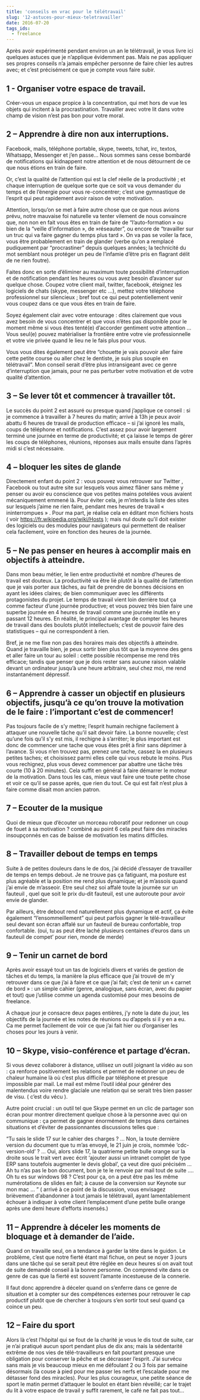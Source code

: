 ```yaml
---
title: 'conseils en vrac pour le télétravail'
slug: '12-astuces-pour-mieux-teletravailler'
date: 2016-07-20
tags_ids:
  - freelance
---
```


Après avoir expérimenté pendant environ un an le télétravail, je vous livre ici quelques astuces que je n’applique évidemment pas. Mais ne pas appliquer ses propres conseils n’a jamais empêcher personne de faire chier les autres avec; et c’est précisément ce que je compte vous faire subir.

## 1 - Organiser votre espace de travail.

Créer-vous un espace propice à la concentration, qui met hors de vue les objets qui incitent à la procrastination. Travailler avec votre lit dans votre champ de vision n’est pas bon pour votre moral.

## 2 – Apprendre à dire non aux interruptions.

Facebook, mails, téléphone portable, skype, tweets, tchat, irc, textos, Whatsapp, Messenger et j’en passe… Nous sommes sans cesse bombardé de notifications qui kidnappent notre attention et de nous détournent de ce que nous étions en train de faire.

Or, c’est la qualité de l’attention qui est la clef réelle de la productivité ; et chaque interruption de quelque sorte que ce soit va vous demander du temps et de l’énergie pour vous re-concentrer; c’est une gymnastique de l’esprit qui peut rapidement avoir raison de votre motivation.

Attention, lorsqu’on se met à faire autre chose que ce que nous avions prévu, notre mauvaise foi naturelle va tenter vilement de nous convaincre que, non non en fait vous êtes en train de faire de “l’auto-formation » ou bien de la “veille d’information », de »réseauter”, ou encore de “travailler sur un truc qui va faire gagner du temps plus tard ». On va pas se voiler la face, vous être probablement en train de glander (verbe qu’on a remplacé pudiquement par “procrastiner” depuis quelques années; la technicité du mot semblant nous protéger un peu de l’infamie d’être pris en flagrant délit de ne rien foutre).

Faites donc en sorte d’éliminer au maximum toute possibilité d’interruption et de notification pendant les heures ou vous avez besoin d’avancer sur quelque chose. Coupez votre client mail, twitter, facebook, éteignez les logiciels de chats (skype, messenger etc …), mettez votre téléphone professionnel sur silencieux ; bref tout ce qui peut potentiellement venir vous coupez dans ce que vous êtes en train de faire.

Soyez également clair avec votre entourage : dites clairement que vous avez besoin de vous concentrer et que vous n’êtes pas disponible pour le moment même si vous êtes tenté(e) d’accorder gentiment votre attention … Vous seul(e) pouvez matérialiser la frontière entre votre vie professionnelle et votre vie privée quand le lieu ne le fais plus pour vous.

Vous vous dites également peut être “chouette je vais pouvoir aller faire cette petite course ou aller chez le dentiste, je suis plus souple en télétravail”. Mon conseil serait d’être plus intransigeant avec ce genre d’interruption que jamais, pour ne pas perturber votre motivation et de votre qualité d’attention.

## 3 – Se lever tôt et commencer à travailler tôt.

Le succès du point 2 est assuré ou presque quand j’applique ce conseil : si je commence à travailler à 7 heures du matin; arrivé à 13h je peux avoir abattu 6 heures de travail de production efficace – si j’ai ignoré les mails, coups de téléphone et notifications. C’est assez pour avoir largement terminé une journée en terme de productivité; et ça laisse le temps de gérer les coups de téléphones, réunions, réponses aux mails ensuite dans l’après midi si c’est nécessaire.

## 4 – bloquer les sites de glande

Directement enfant du point 2 : vous pouvez vous retrouver sur Twitter , Facebook ou tout autre site sur lesquels vous aimez flâner sans même y penser ou avoir eu conscience que vos petites mains potelées vous avaient mécaniquement emmené là. Pour éviter cela, je m’interdis la liste des sites sur lesquels j’aime ne rien faire, pendant mes heures de travail « ininterrompues » . Pour ma part, je réalise cela en éditant mon fichiers hosts ( voir https://fr.wikipedia.org/wiki/Hosts ); mais nul doute qu’il doit exister des logiciels ou des modules pour navigateurs qui permettent de réaliser cela facilement, voire en fonction des heures de la journée.

## 5 – Ne pas penser en heures à accomplir mais en objectifs à atteindre.

Dans mon beau métier, le lien entre productivité et nombre d’heures de travail est douteux. La productivité va être lié plutôt à la qualité de l’attention que je vais porter aux tâches, au fait de prendre de bonnes décisions en ayant les idées claires; de bien communiquer avec les différents protagonistes du projet. Le temps de travail vient loin derrière tout ça comme facteur d’une journée productive; et vous pouvez très bien faire une superbe journée en 4 heures de travail comme une journée inutile en y passant 12 heures. En réalité, le principal avantage de compter les heures de travail dans des boulots plutôt intellectuels; c’est de pouvoir faire des statistiques – qui ne correspondent à rien.

Bref, je ne me fixe non pas des horaires mais des objectifs à atteindre. Quand je travaille bien, je peux sortir bien plus tôt que la moyenne des gens et aller faire un tour au soleil : cette possible récompense me rend très efficace; tandis que penser que je dois rester sans aucune raison valable devant un ordinateur jusqu’à une heure arbitraire, seul chez moi, me rend instantanément dépressif.

## 6 – Apprendre à casser un objectif en plusieurs objectifs, jusqu’à ce qu’on trouve la motivation de le faire : l’important c’est de commencer!

Pas toujours facile de s’y mettre; l’esprit humain rechigne facilement à attaquer une nouvelle tâche qu’il sait devoir faire. La bonne nouvelle; c’est qu’une fois qu’il s’y est mis, il rechigne à s’arrêter; le plus important est donc de commencer une tache que vous êtes prêt à finir sans déprimer à l’avance. Si vous n’en trouvez pas, prenez une tache, cassez la en plusieurs petites taches; et choisissez parmi elles celle qui vous rebute le moins. Plus vous rechignez, plus vous devez commencer par abattre une tâche très courte (10 à 20 minutes). Cela suffit en général à faire démarrer le moteur de la motivation. Dans tous les cas, mieux vaut faire une toute petite chose et voir ce qu’il se passe après, que rien du tout. Ce qui est fait n’est plus à faire comme disait mon ancien patron.

## 7 – Ecouter de la musique

Quoi de mieux que d’écouter un morceau roboratif pour redonner un coup de fouet à sa motivation ? combiné au point 6 cela peut faire des miracles insoupçonnés en cas de baisse de motivation les matins difficiles.

## 8 – Travailler debout de temps en temps

Suite à de petites douleurs dans le de dos, j’ai décidé d’essayer de travailler de temps en temps debout. Je ne trouve pas ça fatiguant, ma posture est plus agréable et la position me rend plus dynamique; et je m’assois quand j’ai envie de m’asseoir. Etre seul chez soi affalé toute la journée sur un fauteuil , quel que soit le prix du-dit fauteuil, est une autoroute pour avoir envie de glander.

Par ailleurs, être debout rend naturellement plus dynamique et actif, ça évite également “l’ensommeillement” qui peut parfois gagner le télé-travailleur seul devant son écran affalé sur un fauteuil de bureau confortable, trop confortable. (oui, tu as peut être laché plusieurs centaines d’euros dans un fauteuil de compet’ pour rien, monde de merde)

## 9 – Tenir un carnet de bord

Après avoir essayé tout un tas de logiciels divers et variés de gestion de tâches et du temps, la manière la plus efficace que j’ai trouvé de m’y retrouver dans ce que j’ai à faire et ce que j’ai fait; c’est de tenir un « carnet de bord » : un simple cahier (genre, analogique, sans écran, avec du papier et tout) que j’utilise comme un agenda customisé pour mes besoins de freelance.

A chaque jour je consacre deux pages entières, j’y note la date du jour, les objectifs de la journée et les notes de réunions ou d’appels si il y en a eu. Ca me permet facilement de voir ce que j’ai fait hier ou d’organiser les choses pour les jours à venir.

## 10 – Skype, visio-conférence et partage d’écran.

Si vous devez collaborer à distance, utilisez un outil joignant la vidéo au son : ça renforce positivement les relations et permet de redonner un peu de chaleur humaine là où c’est plus difficile par téléphone et presque impossible par mail. Le mail est même l’outil idéal pour générer des malentendus voire rendre glaciale une relation qui se serait très bien passer de visu. ( c’est du vécu ).

Autre point crucial : un outil tel que Skype permet en un clic de partager son écran pour montrer directement quelque chose à la personne avec qui on communique : ça permet de gagner énormément de temps dans certaines situations et d’éviter de passionnantes discussions telles que :

“Tu sais le slide 17 sur le cahier des charges ? … Non, la toute dernière version du document que tu m’as envoyé, le 21 juin je crois, nommée ‘cdc-version-old’ ? … Oui, alors slide 17, la quatrieme petite bulle orange sur la droite sous le trait vert avec écrit ‘ajouter aussi un intranet complet de type ERP sans toutefois augmenter le devis global’, ça veut dire quoi précisém … Ah tu n’as pas le bon document, bon je te le renvoie par mail tout de suite …. Oh tu es sur windows 98 ? C’est pour ça, on a peut être pas les même numérotations de slides en fait; à cause de la conversion sur Keynote sur mon mac … ” ( arrivé à ce point de la discussion, vous envisagez brièvement d’abandonner à tout jamais le télétravail, ayant lamentablement échouer à indiquer à votre client l’emplacement d’une petite bulle orange après une demi heure d’efforts insensés.)

## 11 – Apprendre à déceler les moments de bloquage et à demander de l’aide.

Quand on travaille seul, on a tendance à garder la tête dans le guidon. Le problème, c’est que notre fierté étant mal fichue, on peut se noyer 3 jours dans une tâche qui se serait peut être réglée en deux heures si on avait tout de suite demandé conseil à la bonne personne. On comprend vite dans ce genre de cas que la fierté est souvent l’amante incestueuse de la connerie.

Il faut donc apprendre à déceler quand on s’enferre dans ce genre de situation et à compter sur des compétences externes pour retrouver le cap productif plutôt que de chercher à toujours s’en sortir tout seul quand ça coince un peu.

## 12 – Faire du sport

Alors là c’est l’hôpital qui se fout de la charité je vous le dis tout de suite, car je n’ai pratiqué aucun sport pendant plus de dix ans; mais la sédentarité extrême de nos vies de télé-travailleurs en fait pourtant presque une obligation pour conserver la pêche et se décrasser l’esprit. J’ai survécu sans mais je vis beaucoup mieux en me défoulant 2 ou 3 fois par semaine désormais (la couse à pied pour me passer les nerfs et l’escalade pour me détasser fond des miracles). Pour les plus courageux, une petite séance de sport le matin permet d’attaquer le boulot en étant bien réveillé; car le trajet du lit à votre espace de travail y suffit rarement, le café ne fait pas tout…
